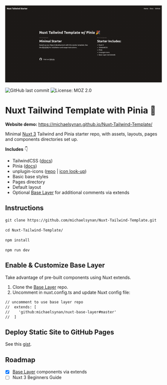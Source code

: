 
![Nuxt TailwindCSS Pinia Template Repo](/public/nuxt-tailwind-starter.png)

![GitHub last commit](https://img.shields.io/github/last-commit/michaelsynan/Nuxt-Tailwind-Template)
![License: MOZ 2.0](https://img.shields.io/badge/license-MLP%202.0-green)

# Nuxt Tailwind Template with Pinia 🎉

**Website demo:** https://michaelsynan.github.io/Nuxt-Tailwind-Template/

Minimal [Nuxt 3](https://nuxt.com/) Tailwind and Pinia starter repo, with assets, layouts, pages and components directories set up. 

**Includes** 👇
- TailwindCSS ([docs](https://tailwindcss.com/docs/installation))
- Pinia ([docs](https://pinia.vuejs.org/core-concepts/))
- unplugin-icons ([repo](https://github.com/antfu/unplugin-icons) | [icon look-up](https://icones.js.org/))
- Basic base styles
- Pages directory
- Default layout
- Optional [Base Layer](https://github.com/michaelsynan/nuxt-base-layer)  for additional comments via extends

## Instructions
```
git clone https://github.com/michaelsynan/Nuxt-Tailwind-Template.git

cd Nuxt-Tailwind-Template/

npm install

npm run dev
```

## Enable & Customize Base Layer
Take advantage of pre-built components using Nuxt extends.

1. Clone the [Base Layer](https://github.com/michaelsynan/nuxt-base-layer) repo.
2. Uncomment in nuxt.config.ts and update Nuxt config file:
```
// uncomment to use base layer repo
//  extends: [
//    'github:michaelsynan/nuxt-base-layer#master'
//  ]
```

## Deploy Static Site to GitHub Pages
See this [gist](https://gist.github.com/michaelsynan/307a267eff9b35e1b7f333da5e151e99). 

## Roadmap
 - [x] [Base Layer](https://github.com/michaelsynan/nuxt-base-layer) components via extends
 - [ ] Nuxt 3 Beginners Guide
 
 <br />
